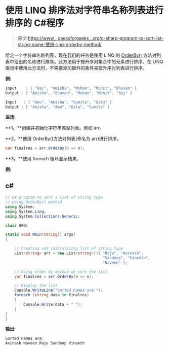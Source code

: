 # 使用 LINQ 排序法对字符串名称列表进行排序的 C#程序

> 原文:[https://www . geeksforgeeks . org/c-sharp-program-to-sort-list-string-name-使用-linq-orderby-method/](https://www.geeksforgeeks.org/c-sharp-program-to-sort-a-list-of-string-names-using-the-linq-orderby-method/)

给定一个字符串名称列表，现在我们的任务是使用 LINQ 的 [OrderBy()](https://www.geeksforgeeks.org/linq-sorting-operator-orderby/) 方法对列表中给出的名称进行排序。此方法用于按升序对集合中的元素进行排序。在 LINQ 查询中使用此方法时，不需要添加额外的条件来按升序对列表进行排序。

**例:**

```cs
Input    : [ "Raj", "Amisha", "Mohan", "Mohit", "Bhuvan" ]
Output : [ "Amisha", "Bhuvan", "Mohan", "Mohit", "Raj" ]

Input   : [ "Amu", "Amisha", "Sumita", "Gita" ]
Output : [ "Amisha", "Amu", "Gita", "Sumita" ]
```

**进场:**

**1。**创建并初始化字符串类型列表。例如 arr。

**2。**使用 OrderBy()方法对列表(命名为 arr)进行排序。

```cs
var finalres = arr.OrderBy(n => n);
```

**3。**使用 foreach 循环显示结果。

**例:**

## c#

```cs
// C# program to sort a list of string type
// Using OrderBy() method
using System;
using System.Linq;
using System.Collections.Generic;

class GFG{

static void Main(string[] args)
{

    // Creating and initializing list of string type
    List<string> arr = new List<string>(){ "Raju", "Avinash", 
                                           "Sandeep", "Vineeth",
                                           "Naveen" };

    // Using order by method we sort the list
    var finalres = arr.OrderBy(n => n);

    // Display the list
    Console.WriteLine("Sorted names are:");
    foreach (string data in finalres)
    {
        Console.Write(data + " ");
    }
}
}
```

**输出:**

```cs
Sorted names are:
Avinash Naveen Raju Sandeep Vineeth 
```
